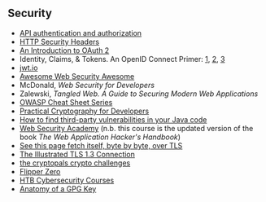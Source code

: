 ## Security

- [API authentication and authorization](https://idratherbewriting.com/learnapidoc/docapis_more_about_authorization.html)
- [HTTP Security Headers](https://nullsweep.com/http-security-headers-a-complete-guide/)
- [An Introduction to OAuth 2](https://www.digitalocean.com/community/tutorials/an-introduction-to-oauth-2)
- Identity, Claims, & Tokens. An OpenID Connect Primer: [1](https://developer.okta.com/blog/2017/07/25/oidc-primer-part-1), [2](https://developer.okta.com/blog/2017/07/25/oidc-primer-part-2), [3](https://developer.okta.com/blog/2017/08/01/oidc-primer-part-3)
- [jwt.io](https://jwt.io/)
- [Awesome Web Security Awesome](https://github.com/qazbnm456/awesome-web-security)
- McDonald, *Web Security for Developers*
- Zalewski, *Tangled Web. A Guide to Securing Modern Web Applications*
- [OWASP Cheat Sheet Series](https://cheatsheetseries.owasp.org/index.html)
- [Practical Cryptography for Developers](https://cryptobook.nakov.com/)
- [How to find third-party vulnerabilities in your Java code](https://www.redhat.com/sysadmin/find-java-vulnerabilities)
- [Web Security Academy](https://portswigger.net/web-security) (n.b. this course is the updated version of the book *The Web Application Hacker's Handbook*)
- [See this page fetch itself, byte by byte, over TLS](https://subtls.pages.dev/)
- [The Illustrated TLS 1.3 Connection](https://tls13.xargs.org/)
- [the cryptopals crypto challenges](https://cryptopals.com/)
- [Flipper Zero](https://flipperzero.one/)
- [HTB Cybersecurity Courses](https://academy.hackthebox.com/catalogue)
- [Anatomy of a GPG Key](https://davesteele.github.io/gpg/2014/09/20/anatomy-of-a-gpg-key/)

